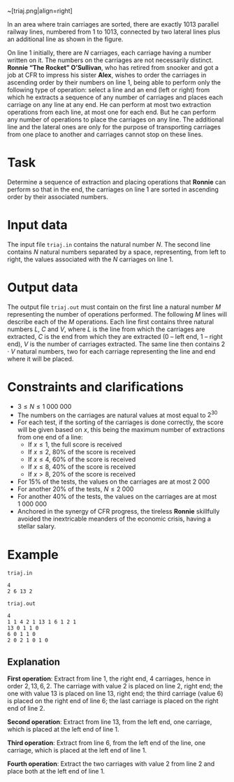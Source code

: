 ~[triaj.png|align=right]

In an area where train carriages are sorted, there are exactly $1013$ parallel railway lines, numbered from $1$ to $1013$, connected by two lateral lines plus an additional line as shown in the figure.

On line $1$ initially, there are $N$ carriages, each carriage having a number written on it. The numbers on the carriages are not necessarily distinct. **Ronnie “The Rocket” O’Sullivan**, who has retired from snooker and got a job at CFR to impress his sister **Alex**, wishes to order the carriages in ascending order by their numbers on line $1$, being able to perform only the following type of operation: select a line and an end (left or right) from which he extracts a sequence of any number of carriages and places each carriage on any line at any end. He can perform at most two extraction operations from each line, at most one for each end. But he can perform any number of operations to place the carriages on any line. The additional line and the lateral ones are only for the purpose of transporting carriages from one place to another and carriages cannot stop on these lines.

# Task

Determine a sequence of extraction and placing operations that **Ronnie** can perform so that in the end, the carriages on line $1$ are sorted in ascending order by their associated numbers.

# Input data

The input file `triaj.in` contains the natural number $N$. The second line contains $N$ natural numbers separated by a space, representing, from left to right, the values associated with the $N$ carriages on line 1.

# Output data

The output file `triaj.out` must contain on the first line a natural number $M$ representing the number of operations performed. The following $M$ lines will describe each of the $M$ operations. Each line first contains three natural numbers $L$, $C$ and $V$, where $L$ is the line from which the carriages are extracted, $C$ is the end from which they are extracted ($0$ – left end, $1$ – right end), $V$ is the number of carriages extracted. The same line then contains $2 \cdot V$ natural numbers, two for each carriage representing the line and end where it will be placed.

# Constraints and clarifications

* $3 \leq N \leq 1 \ 000 \ 000$
* The numbers on the carriages are natural values at most equal to $2^{30}$
* For each test, if the sorting of the carriages is done correctly, the score will be given based on $x$, this being the maximum number of extractions from one end of a line:
  * If $x \leq 1$, the full score is received
  * If $x \leq 2$, $80\%$ of the score is received
  * If $x \leq 4$, $60\%$ of the score is received
  * If $x \leq 8$, $40\%$ of the score is received
  * If $x > 8$, $20\%$ of the score is received
* For $15\%$ of the tests, the values on the carriages are at most $2 \ 000$
* For another $20\%$ of the tests, $N \leq 2 \ 000$
* For another $40\%$ of the tests, the values on the carriages are at most $1 \ 000 \ 000$
* Anchored in the synergy of CFR progress, the tireless **Ronnie** skillfully avoided the inextricable meanders of the economic crisis, having a stellar salary.

# Example

`triaj.in`
```
4
2 6 13 2
```

`triaj.out`
```
4
1 1 4 2 1 13 1 6 1 2 1
13 0 1 1 0
6 0 1 1 0
2 0 2 1 0 1 0
```

## Explanation

**First operation**: Extract from line $1$, the right end, $4$ carriages, hence in order $2, 13, 6, 2$. The carriage with value $2$ is placed on line $2$, right end; the one with value $13$ is placed on line $13$, right end; the third carriage (value $6$) is placed on the right end of line $6$; the last carriage is placed on the right end of line $2$.

**Second operation**: Extract from line $13$, from the left end, one carriage, which is placed at the left end of line $1$.

**Third operation**: Extract from line $6$, from the left end of the line, one carriage, which is placed at the left end of line $1$.

**Fourth operation**: Extract the two carriages with value $2$ from line $2$ and place both at the left end of line $1$.